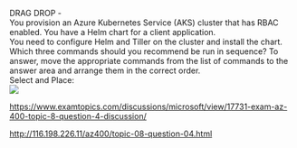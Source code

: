 DRAG DROP -<br/>You provision an Azure Kubernetes Service (AKS) cluster that has RBAC enabled. You have a Helm chart for a client application.<br/>You need to configure Helm and Tiller on the cluster and install the chart.<br/>Which three commands should you recommend be run in sequence? To answer, move the appropriate commands from the list of commands to the answer area and arrange them in the correct order.<br/>Select and Place:<br/><img src="https://www.examtopics.com/assets/media/exam-media/04257/0040700001.png" class="in-exam-image"/><br/><p><a href="https://www.examtopics.com/discussions/microsoft/view/17731-exam-az-400-topic-8-question-4-discussion/">https://www.examtopics.com/discussions/microsoft/view/17731-exam-az-400-topic-8-question-4-discussion/</a></p><p><a href="http://116.198.226.11/az400/topic-08-question-04.html">http://116.198.226.11/az400/topic-08-question-04.html</a></p><script src="https://giscus.app/client.js"                    data-repo="azsamples/az204"                    data-repo-id="R_kgDOMRXzDQ"                    data-category="General"                    data-category-id="DIC_kwDOMRXzDc4Cgi27"                    data-mapping="pathname"                    data-strict="0"                    data-reactions-enabled="0"                    data-emit-metadata="0"                    data-input-position="bottom"                    data-theme="preferred_color_scheme"                    data-lang="en"                    crossorigin="anonymous"                    async>                    </script>